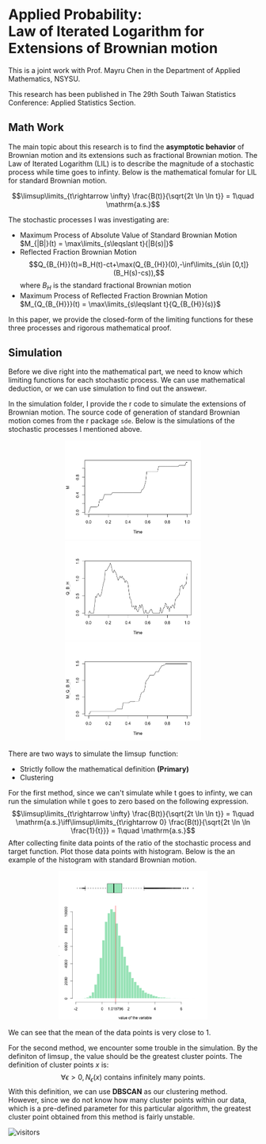 # Applied Probability:<br /> Law of Iterated Logarithm for Extensions of Brownian motion<br />
This is a joint work with Prof. Mayru Chen in the Department of Applied Mathematics, NSYSU.

This research has been published in The 29th South Taiwan Statistics Conference: Applied Statistics Section.

## Math Work

The main topic about this research is to find the **asymptotic behavior** of Brownian motion and its extensions such as fractional Brownian motion. The Law of Iterated Logarithm (LIL) is to describe the magnitude of a stochastic process while time goes to infinty. Below is the mathematical fomular for LIL for standard Brownian motion.

$$\limsup\limits_{t\rightarrow \infty} \frac{B(t)}{\sqrt{2t \ln \ln t}} = 1\quad \mathrm{a.s.}$$

The stochastic processes I was investigating are:
- Maximum Process of Absolute Value of Standard Brownian Motion $M_{|B|}(t) = \max\limits_{s\leqslant t}{|B(s)|}$
- Reflected Fraction Brownian Motion $$Q_{B_{H}}(t)=B_H(t)-ct+\max(Q_{B_{H}}(0),-\inf\limits_{s\in [0,t]}(B_H(s)-cs)),$$ where $B_H$ is the standard fractional Brownian motion
- Maximum Process of Reflected Fraction Brownian Motion $M_{Q_{B_{H}}}(t) = \max\limits_{s\leqslant t}{Q_{B_{H}}(s)}$

In this paper, we provide the closed-form of the limiting functions for these three processes and rigorous mathematical proof.

## Simulation

Before we dive right into the mathematical part, we need to know which limiting functions for each stochastic process. We can use mathematical deduction, or we can use simulation to find out the answewr.

In the simulation folder, I provide the r code to simulate the extensions of Brownian motion. The source code of generation of standard Brownian motion comes from the r package ```sde```. Below is the simulations of the stochastic processes I mentioned above.
<p align="center">
<img height="200" src="https://github.com/simonchung87/Applied-Probability/blob/main/Simulation/MPS.png">
<img height="200" src="https://github.com/simonchung87/Applied-Probability/blob/main/Simulation/RBM.png">
<img height="200" src="https://github.com/simonchung87/Applied-Probability/blob/main/Simulation/MRBM.png">
</p>

There are two ways to simulate the $\limsup$ function:
- Strictly follow the mathematical definition **(Primary)**
- Clustering

For the first method, since we can't simulate while t goes to infinty, we can run the simulation while t goes to zero based on the following expression.
$$\limsup\limits_{t\rightarrow \infty} \frac{B(t)}{\sqrt{2t \ln \ln t}} = 1\quad \mathrm{a.s.}\iff\limsup\limits_{t\rightarrow 0} \frac{B(t)}{\sqrt{2t \ln \ln \frac{1}{t}}} = 1\quad \mathrm{a.s.}$$
After collecting finite data points of the ratio of the stochastic process and target function. Plot those data points with histogram. Below is the an example of the histogram with standard Brownian motion.
<p align="center">
<img height="300" src="https://github.com/simonchung87/Applied-Probability/blob/main/Simulation/LIL(Standard%20Brownian%20motion).png">
</p>
We can see that the mean of the data points is very close to 1.

For the second method, we encounter some trouble in the simulation. By the definiton of $\limsup$, the value should be the greatest cluster points. The definition of cluster points $x$ is: $$\forall \epsilon >0, N_{\epsilon}(x) \text{ contains infinitely many points}.$$ With this definition, we can use **DBSCAN** as our clustering method. However, since we do not know how many cluster points within our data, which is a pre-defined parameter for this particular algorithm, the greatest cluster point obtained from this method is fairly unstable.




<a><img src="https://visitor-badge.glitch.me/badge?page_id=simonchung87.503192919" alt="visitors"></a>
